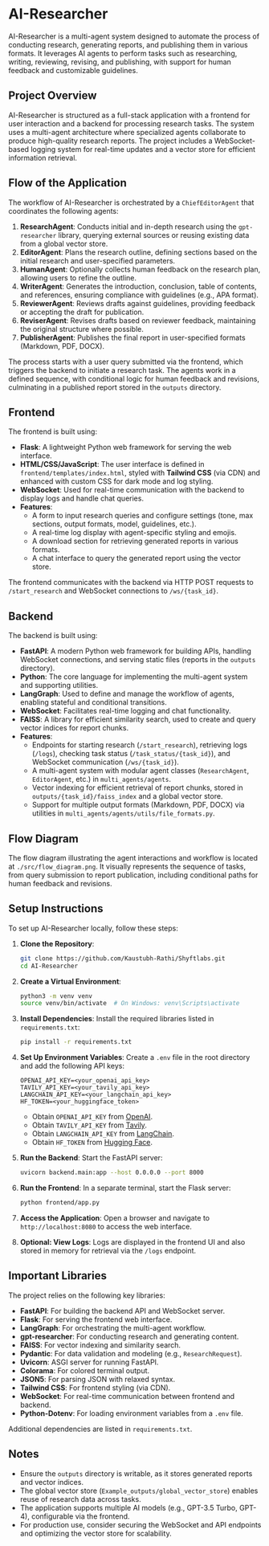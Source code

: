 # AI-Researcher

AI-Researcher is a multi-agent system designed to automate the process of conducting research, generating reports, and publishing them in various formats. It leverages AI agents to perform tasks such as researching, writing, reviewing, revising, and publishing, with support for human feedback and customizable guidelines.

## Project Overview

AI-Researcher is structured as a full-stack application with a frontend for user interaction and a backend for processing research tasks. The system uses a multi-agent architecture where specialized agents collaborate to produce high-quality research reports. The project includes a WebSocket-based logging system for real-time updates and a vector store for efficient information retrieval.

## Flow of the Application

The workflow of AI-Researcher is orchestrated by a `ChiefEditorAgent` that coordinates the following agents:

1. **ResearchAgent**: Conducts initial and in-depth research using the `gpt-researcher` library, querying external sources or reusing existing data from a global vector store.
2. **EditorAgent**: Plans the research outline, defining sections based on the initial research and user-specified parameters.
3. **HumanAgent**: Optionally collects human feedback on the research plan, allowing users to refine the outline.
4. **WriterAgent**: Generates the introduction, conclusion, table of contents, and references, ensuring compliance with guidelines (e.g., APA format).
5. **ReviewerAgent**: Reviews drafts against guidelines, providing feedback or accepting the draft for publication.
6. **ReviserAgent**: Revises drafts based on reviewer feedback, maintaining the original structure where possible.
7. **PublisherAgent**: Publishes the final report in user-specified formats (Markdown, PDF, DOCX).

The process starts with a user query submitted via the frontend, which triggers the backend to initiate a research task. The agents work in a defined sequence, with conditional logic for human feedback and revisions, culminating in a published report stored in the `outputs` directory.

## Frontend

The frontend is built using:

- **Flask**: A lightweight Python web framework for serving the web interface.
- **HTML/CSS/JavaScript**: The user interface is defined in `frontend/templates/index.html`, styled with **Tailwind CSS** (via CDN) and enhanced with custom CSS for dark mode and log styling.
- **WebSocket**: Used for real-time communication with the backend to display logs and handle chat queries.
- **Features**:
  - A form to input research queries and configure settings (tone, max sections, output formats, model, guidelines, etc.).
  - A real-time log display with agent-specific styling and emojis.
  - A download section for retrieving generated reports in various formats.
  - A chat interface to query the generated report using the vector store.

The frontend communicates with the backend via HTTP POST requests to `/start_research` and WebSocket connections to `/ws/{task_id}`.

## Backend

The backend is built using:

- **FastAPI**: A modern Python web framework for building APIs, handling WebSocket connections, and serving static files (reports in the `outputs` directory).
- **Python**: The core language for implementing the multi-agent system and supporting utilities.
- **LangGraph**: Used to define and manage the workflow of agents, enabling stateful and conditional transitions.
- **WebSocket**: Facilitates real-time logging and chat functionality.
- **FAISS**: A library for efficient similarity search, used to create and query vector indices for report chunks.
- **Features**:
  - Endpoints for starting research (`/start_research`), retrieving logs (`/logs`), checking task status (`/task_status/{task_id}`), and WebSocket communication (`/ws/{task_id}`).
  - A multi-agent system with modular agent classes (`ResearchAgent`, `EditorAgent`, etc.) in `multi_agents/agents`.
  - Vector indexing for efficient retrieval of report chunks, stored in `outputs/{task_id}/faiss_index` and a global vector store.
  - Support for multiple output formats (Markdown, PDF, DOCX) via utilities in `multi_agents/agents/utils/file_formats.py`.

## Flow Diagram

The flow diagram illustrating the agent interactions and workflow is located at `./src/flow_diagram.png`. It visually represents the sequence of tasks, from query submission to report publication, including conditional paths for human feedback and revisions.

## Setup Instructions

To set up AI-Researcher locally, follow these steps:

1. **Clone the Repository**:
   ```bash
   git clone https://github.com/Kaustubh-Rathi/Shyftlabs.git
   cd AI-Researcher
   ```

2. **Create a Virtual Environment**:
   ```bash
   python3 -m venv venv
   source venv/bin/activate  # On Windows: venv\Scripts\activate
   ```

3. **Install Dependencies**:
   Install the required libraries listed in `requirements.txt`:
   ```bash
   pip install -r requirements.txt
   ```

4. **Set Up Environment Variables**:
   Create a `.env` file in the root directory and add the following API keys:
   ```
   OPENAI_API_KEY=<your_openai_api_key>
   TAVILY_API_KEY=<your_tavily_api_key>
   LANGCHAIN_API_KEY=<your_langchain_api_key>
   HF_TOKEN=<your_huggingface_token>
   ```
   - Obtain `OPENAI_API_KEY` from [OpenAI](https://platform.openai.com/).
   - Obtain `TAVILY_API_KEY` from [Tavily](https://tavily.com/).
   - Obtain `LANGCHAIN_API_KEY` from [LangChain](https://www.langchain.com/).
   - Obtain `HF_TOKEN` from [Hugging Face](https://huggingface.co/).

5. **Run the Backend**:
   Start the FastAPI server:
   ```bash
   uvicorn backend.main:app --host 0.0.0.0 --port 8000
   ```

6. **Run the Frontend**:
   In a separate terminal, start the Flask server:
   ```bash
   python frontend/app.py
   ```

7. **Access the Application**:
   Open a browser and navigate to `http://localhost:8080` to access the web interface.

8. **Optional: View Logs**:
   Logs are displayed in the frontend UI and also stored in memory for retrieval via the `/logs` endpoint.

## Important Libraries

The project relies on the following key libraries:

- **FastAPI**: For building the backend API and WebSocket server.
- **Flask**: For serving the frontend web interface.
- **LangGraph**: For orchestrating the multi-agent workflow.
- **gpt-researcher**: For conducting research and generating content.
- **FAISS**: For vector indexing and similarity search.
- **Pydantic**: For data validation and modeling (e.g., `ResearchRequest`).
- **Uvicorn**: ASGI server for running FastAPI.
- **Colorama**: For colored terminal output.
- **JSON5**: For parsing JSON with relaxed syntax.
- **Tailwind CSS**: For frontend styling (via CDN).
- **WebSocket**: For real-time communication between frontend and backend.
- **Python-Dotenv**: For loading environment variables from a `.env` file.

Additional dependencies are listed in `requirements.txt`.

## Notes

- Ensure the `outputs` directory is writable, as it stores generated reports and vector indices.
- The global vector store (`Example_outputs/global_vector_store`) enables reuse of research data across tasks.
- The application supports multiple AI models (e.g., GPT-3.5 Turbo, GPT-4), configurable via the frontend.
- For production use, consider securing the WebSocket and API endpoints and optimizing the vector store for scalability.
